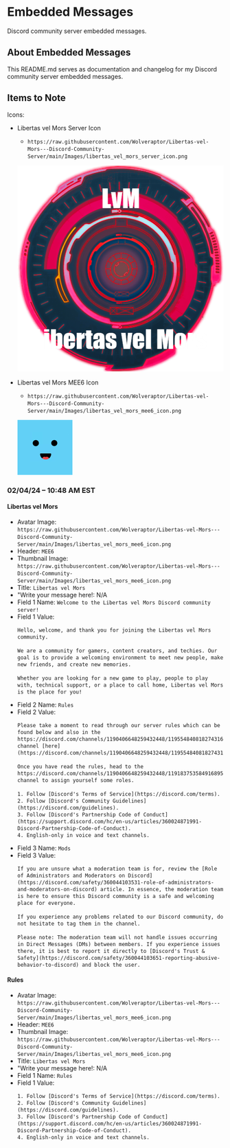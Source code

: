 # Embedded Messages
Discord community server embedded messages.

## About Embedded Messages
This README.md serves as documentation and changelog for my Discord community server embedded messages.

## Items to Note
Icons:
* Libertas vel Mors Server Icon
    * ```https://raw.githubusercontent.com/Wolveraptor/Libertas-vel-Mors---Discord-Community-Server/main/Images/libertas_vel_mors_server_icon.png```

    ![alttext](/Images/libertas_vel_mors_server_icon.png)

* Libertas vel Mors MEE6 Icon
    * ```https://raw.githubusercontent.com/Wolveraptor/Libertas-vel-Mors---Discord-Community-Server/main/Images/libertas_vel_mors_mee6_icon.png```

    ![alttext](/Images/libertas_vel_mors_mee6_icon.png)

### 02/04/24 – 10:48 AM EST
#### Libertas vel Mors
* Avatar Image: ```https://raw.githubusercontent.com/Wolveraptor/Libertas-vel-Mors---Discord-Community-Server/main/Images/libertas_vel_mors_mee6_icon.png```
* Header: ```MEE6```
* Thumbnail Image: ```https://raw.githubusercontent.com/Wolveraptor/Libertas-vel-Mors---Discord-Community-Server/main/Images/libertas_vel_mors_mee6_icon.png```
* Title: ```Libertas vel Mors```
* "Write your message here!: N/A
* Field 1 Name: ```Welcome to the Libertas vel Mors Discord community server!```
* Field 1 Value:
    ```
    Hello, welcome, and thank you for joining the Libertas vel Mors community.

    We are a community for gamers, content creators, and techies. Our goal is to provide a welcoming environment to meet new people, make new friends, and create new memories.

    Whether you are looking for a new game to play, people to play with, technical support, or a place to call home, Libertas vel Mors is the place for you!
    ```
* Field 2 Name: ```Rules```
* Field 2 Value:
    ```
    Please take a moment to read through our server rules which can be found below and also in the https://discord.com/channels/1190406648259432448/1195548408182743161 channel [here](https://discord.com/channels/1190406648259432448/1195548408182743161/1195548746574991400).

    Once you have read the rules, head to the https://discord.com/channels/1190406648259432448/1191837535849168957 channel to assign yourself some roles.

    1. Follow [Discord's Terms of Service](https://discord.com/terms).
    2. Follow [Discord's Community Guidelines](https://discord.com/guidelines).
    3. Follow [Discord's Partnership Code of Conduct](https://support.discord.com/hc/en-us/articles/360024871991-Discord-Partnership-Code-of-Conduct).
    4. English-only in voice and text channels.
    ```
* Field 3 Name: ```Mods```
* Field 3 Value: 
    ```
    If you are unsure what a moderation team is for, review the [Role of Administrators and Moderators on Discord](https://discord.com/safety/360044103531-role-of-administrators-and-moderators-on-discord) article. In essence, the moderation team is here to ensure this Discord community is a safe and welcoming place for everyone.

    If you experience any problems related to our Discord community, do not hesitate to tag them in the channel.

    Please note: The moderation team will not handle issues occurring in Direct Messages (DMs) between members. If you experience issues there, it is best to report it directly to [Discord's Trust & Safety](https://discord.com/safety/360044103651-reporting-abusive-behavior-to-discord) and block the user.
    ```

#### Rules
* Avatar Image: ```https://raw.githubusercontent.com/Wolveraptor/Libertas-vel-Mors---Discord-Community-Server/main/Images/libertas_vel_mors_mee6_icon.png```
* Header: ```MEE6```
* Thumbnail Image: ```https://raw.githubusercontent.com/Wolveraptor/Libertas-vel-Mors---Discord-Community-Server/main/Images/libertas_vel_mors_mee6_icon.png```
* Title: ```Libertas vel Mors```
* "Write your message here!: N/A
* Field 1 Name: ```Rules```
* Field 1 Value:
    ```
    1. Follow [Discord's Terms of Service](https://discord.com/terms).
    2. Follow [Discord's Community Guidelines](https://discord.com/guidelines).
    3. Follow [Discord's Partnership Code of Conduct](https://support.discord.com/hc/en-us/articles/360024871991-Discord-Partnership-Code-of-Conduct).
    4. English-only in voice and text channels.
    ```
